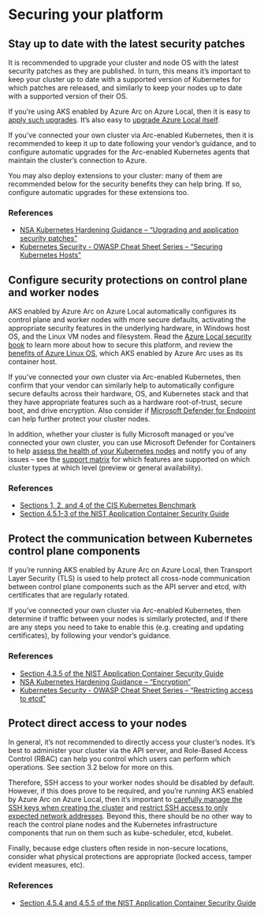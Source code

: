 # Securing your platform

## Stay up to date with the latest security patches

It is recommended to upgrade your cluster and node OS with the latest security patches as they are published.  In turn, this means it’s important to keep your cluster up to date with a supported version of Kubernetes for which patches are released, and similarly to keep your nodes up to date with a supported version of their OS.

If you’re using AKS enabled by Azure Arc on Azure Local, then it is easy to [apply such upgrades](/azure/aks/aksarc/cluster-upgrade).  It’s also easy to [upgrade Azure Local itself](/azure/azure-local/update/about-updates-23h2).

If you’ve connected your own cluster via Arc-enabled Kubernetes, then it is recommended to keep it up to date following your vendor’s guidance, and to configure automatic upgrades for the Arc-enabled Kubernetes agents that maintain the cluster’s connection to Azure.

You may also deploy extensions to your cluster: many of them are recommended below for the security benefits they can help bring.  If so, configure automatic upgrades for these extensions too.

### References
* [NSA Kubernetes Hardening Guidance – “Upgrading and application security patches”](https://media.defense.gov/2022/Aug/29/2003066362/-1/-1/0/CTR_KUBERNETES_HARDENING_GUIDANCE_1.2_20220829.PDF)
* [Kubernetes Security - OWASP Cheat Sheet Series – “Securing Kubernetes Hosts”](https://cheatsheetseries.owasp.org/cheatsheets/Kubernetes_Security_Cheat_Sheet.html)

## Configure security protections on control plane and worker nodes

AKS enabled by Azure Arc on Azure Local automatically configures its control plane and worker nodes with more secure defaults, activating the appropriate security features in the underlying hardware, in Windows host OS, and the Linux VM nodes and filesystem.  Read the [Azure Local security book](/azure/azure-local/concepts/security-features?view=azloc-24113) to learn more about how to secure this platform, and review the [benefits of Azure Linux OS](/azure/azure-linux/intro-azure-linux#azure-linux-container-host-key-benefits), which AKS enabled by Azure Arc uses as its container host.

If you’ve connected your own cluster via Arc-enabled Kubernetes, then confirm that your vendor can similarly help to automatically configure secure defaults across their hardware, OS, and Kubernetes stack and that they have appropriate features such as a hardware root-of-trust, secure boot, and drive encryption.  Also consider if [Microsoft Defender for Endpoint](https://learn.microsoft.com/defender-endpoint/) can help further protect your cluster nodes.

In addition, whether your cluster is fully Microsoft managed or you’ve connected your own cluster, you can use Microsoft Defender for Containers to help [assess the health of your Kubernetes nodes](/azure/defender-for-cloud/kubernetes-nodes-va) and notify you of any issues – see the [support matrix](/azure/defender-for-cloud/support-matrix-defender-for-containers?tabs=azureva%2Carcrt%2Carcspm%2Carcnet) for which features are supported on which cluster types at which level (preview or general availability).

### References
* [Sections 1, 2, and 4 of the CIS Kubernetes Benchmark](https://www.cisecurity.org/benchmark/kubernetes)
* [Section 4.5.1-3 of the NIST Application Container Security Guide](https://csrc.nist.gov/pubs/sp/800/190/final)

## Protect the communication between Kubernetes control plane components

If you’re running AKS enabled by Azure Arc on Azure Local, then Transport Layer Security (TLS) is used to help protect all cross-node communication between control plane components such as the API server and etcd, with certificates that are regularly rotated.

If you’ve connected your own cluster via Arc-enabled Kubernetes, then determine if traffic between your nodes is similarly protected, and if there are any steps you need to take to enable this (e.g. creating and updating certificates), by following your vendor’s guidance.

### References
* [Section 4.3.5 of the NIST Application Container Security Guide](https://csrc.nist.gov/pubs/sp/800/190/final)
* [ NSA Kubernetes Hardening Guidance – “Encryption”](https://media.defense.gov/2022/Aug/29/2003066362/-1/-1/0/CTR_KUBERNETES_HARDENING_GUIDANCE_1.2_20220829.PDF)
* [Kubernetes Security - OWASP Cheat Sheet Series – “Restricting access to etcd”](https://cheatsheetseries.owasp.org/cheatsheets/Kubernetes_Security_Cheat_Sheet.html)

## Protect direct access to your nodes

In general, it’s not recommended to directly access your cluster’s nodes.  It’s best to administer your cluster via the API server, and Role-Based Access Control (RBAC) can help you control which users can perform which operations. See section 3.2 below for more on this.

Therefore, SSH access to your worker nodes should be disabled by default.  However, if this does prove to be required, and you’re running AKS enabled by Azure Arc on Azure Local, then it’s important to [carefully manage the SSH keys when creating the cluster](/azure/aks/aksarc/configure-ssh-keys) and [restrict SSH access to only expected network addresses](/azure/aks/hybrid/restrict-ssh-access). Beyond this, there should be no other way to reach the control plane nodes and the Kubernetes infrastructure components that run on them such as kube-scheduler, etcd, kubelet.

Finally, because edge clusters often reside in non-secure locations, consider what physical protections are appropriate (locked access, tamper evident measures, etc).

### References
* [Section 4.5.4 and 4.5.5 of the NIST Application Container Security Guide](https://csrc.nist.gov/pubs/sp/800/190/final)
